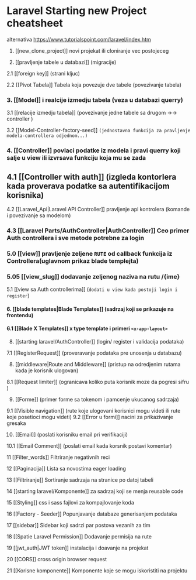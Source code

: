 # Laravel Starting new Project cheatsheet
alternativa https://www.tutorialspoint.com/laravel/index.htm

1. [[new_clone_project]] novi projekat ili cloniranje vec postojeceg

2. [[pravljenje tabele u databazi]]  (migracije)

2.1  [[foreign key]] (strani kljuc)

2.2 [[Pivot Tabela]] Tabela koja povezuje dve tabele (povezivanje tabela)

### 3. [[Model]]  i realcije izmedju tabela (veza u databazi querry)

3.1 [[relacije izmedju tabela]] (povezivanje jedne tabele sa drugom ->-> controller )

3.2 [[Model-Controller-factory-seed]] `(jednostavna funkcija za pravljenje modela-controllera odjednom...)`

### 4. [[Controller]] povlaci podatke iz modela i pravi querry koji salje u view ili izvrsava funkciju koja mu se zada

## 4.1 [[Controller with auth]] (izgleda kontorlera kada proverava podatke  sa autentifikacijom korisnika)

4.2 [[Laravel_Api|Laravel API Controller]] pravljenje api kontrolera (komande i povezivanje sa modelom)

### 4.3 [[Laravel Parts/AuthController|AuthController]] Ceo primer Auth controllera i sve metode potrebne za login

### 5.0 [[view]]  pravljenje zeljene `RUTE` od callback funkcija iz Controllera(uglavnom prikaz blade templejta)
### 5.05 [[view_slug]] dodavanje zeljenog naziva na rutu /{ime}

5.1 [[view sa Auth controllerima]] (`dodati u view kada postoji login i register`)

#### 6. [[blade templates|Blade Templates]] (sadrzaj koji se prikazuje na frontendu)
####  6.1  [[Blade X Templates]] x type template i primeri `<x-app-layout>`

8. [[starting laravel/AuthController]] (login/ register  i validacija podataka)

7.1 [[RegisterRequest]] (proveravanje podataka pre unosenja u databazu)

8. [[middleware|Route and Middleware]] (pristup na odredjenim rutama kada je korisnik ulogovan)

8.1 [[Request limiter]] (ogranicava koliko puta korisnik moze da pogresi sifru )

9. [[Forme]] (primer forme sa tokenom i pamcenje ukucanog sadrzaja)

9.1 [[Visible navigation]] (rute koje ulogovani korisnici mogu videti ili rute koje posetioci mogu videti)
9.2 [[Error u formi]] nacini za prikazivanje gresaka

10. [[Email]] (poslati korisniku email pri verifikaciji)

10.1 [[Email Comment]] (poslati email kada korsnik postavi komentar)

11  [[Filter_words]] Filtriranje negativnih reci

12 [[Paginacija]] Lista sa novostima eager loading

13 [[Filtriranje]] Sortiranje sadrzaja na stranice po datoj tabeli

14 [[starting laravel/Komponente]] za sadrzaj koji se menja reusable code

15 [[Styling]] css i sass fajlovi za kompajlovanje koda 

16 [[Factory - Seeder]] Popunjavanje databaze generisanjem podataka  

17 [[sidebar]] Sidebar koji sadrzi par postova vezanih za tim

18 [[Spatie Laravel Permission]] Dodavanje permisija na rute

19 [[jwt_auth|JWT token]] instalacija i doavanje na projekat

20 [[CORS]] cross origin browser request

21 [[Korisne komponente]] Komponente koje se mogu iskoristiti na projektu